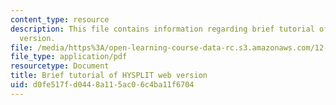 ```yaml
---
content_type: resource
description: This file contains information regarding brief tutorial of HYSPLIT web
  version.
file: /media/https%3A/open-learning-course-data-rc.s3.amazonaws.com/12-335-experimental-atmospheric-chemistry-fall-2014/d0fe517fd0448a115ac06c4ba11f6704_MIT12_335F14_HYSPLIT.pdf
file_type: application/pdf
resourcetype: Document
title: Brief tutorial of HYSPLIT web version
uid: d0fe517f-d044-8a11-5ac0-6c4ba11f6704
---
```

